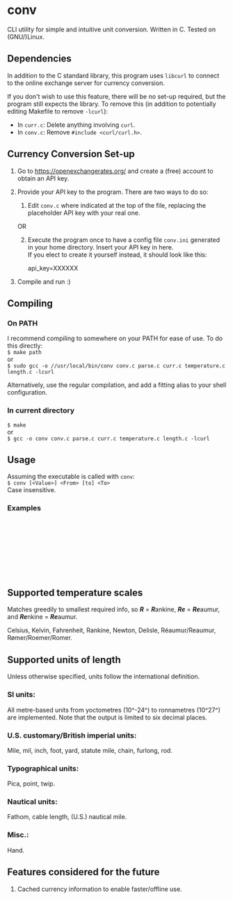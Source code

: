 # conv
CLI utility for simple and intuitive unit conversion. Written in C. Tested on (GNU/)Linux.

## Dependencies
In addition to the C standard library, this program uses `libcurl` to connect
to the online exchange server for currency conversion.

If you don't wish to use this feature, there will be no set-up required, but the
program still expects the library. To remove this (in addition to potentially editing Makefile to remove `-lcurl`):
   * In `curr.c`:
      Delete anything involving `curl`.
   * In `conv.c`:
      Remove `#include <curl/curl.h>`.

## Currency Conversion Set-up
1. Go to https://openexchangerates.org/ and create a (free) account to obtain an API key.

2. Provide your API key to the program. There are two ways to do so:

   1. Edit `conv.c` where indicated at the top of the file, replacing the placeholder API key with your real one.

   OR

   2. Execute the program once to have a config file `conv.ini` generated in your home directory. Insert your API key in here.\
      If you elect to create it yourself instead, it should look like this:

      api_key=XXXXXX

5. Compile and run :)

## Compiling
### On PATH
I recommend compiling to somewhere on your PATH for ease of use. To do this directly:\
`$ make path`\
or\
`$ sudo gcc -o //usr/local/bin/conv conv.c parse.c curr.c temperature.c length.c -lcurl`

Alternatively, use the regular compilation, and add a fitting alias to your shell configuration.

### In current directory
`$ make`\
or\
`$ gcc -o conv conv.c parse.c curr.c temperature.c length.c -lcurl`

## Usage
Assuming the executable is called with `conv`:\
`$ conv [<Value>] <From> [to] <To>`\
Case insensitive.

### Examples
```conv 10 DKK JPY
```
```conv 10 GBP to EUR
```
```conv usd dkk
```
```conv usd to dkk
```
```conv 10 c f
```
```conv 10 kelvin rankine
```
```conv 10 Rømer to Delisle
```
```conv 10 Ro to CELSIUS
```
```conv 10 picas to points
```
```conv 17 yards to ft
```

## Supported temperature scales
Matches greedily to smallest required info, so ***R*** = ***R***ankine, ***Re*** = ***Re***aumur, and ***Re***nkine = ***Re***aumur.

Celsius, Kelvin, Fahrenheit, Rankine, Newton, Delisle, Réaumur/Reaumur, Rømer/Roemer/Romer.

## Supported units of length
Unless otherwise specified, units follow the international definition.

### SI units:
All metre-based units from yoctometres (10^-24^) to ronnametres (10^27^)
are implemented. Note that the output is limited to six decimal places.

### U.S. customary/British imperial units:
Mile, mil, inch, foot, yard, statute mile, chain, furlong, rod.

### Typographical units:
Pica, point, twip.

### Nautical units:
Fathom, cable length, (U.S.) nautical mile.

### Misc.:
Hand.

## Features considered for the future
1. Cached currency information to enable faster/offline use.

